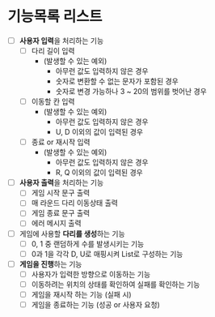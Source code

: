 # 기능목록 리스트

- [ ] **사용자 입력**을 처리하는 기능
  - [ ] 다리 길이 입력
    - (발생할 수 있는 예외)
      - 아무런 값도 입력하지 않은 경우
      - 숫자로 변환할 수 없는 문자가 포함된 경우
      - 숫자로 변경 가능하나 3 ~ 20의 범위를 벗어난 경우
  - [ ] 이동할 칸 입력
    - (발생할 수 있는 예외)
      - 아무런 값도 입력하지 않은 경우
      - U, D 이외의 값이 입력된 경우
  - [ ] 종료 or 재시작 입력
    - (발생할 수 있는 예외)
      - 아무런 값도 입력하지 않은 경우
      - R, Q 이외의 값이 입력된 경우

- [ ] **사용자 출력**을 처리하는 기능
  - [ ] 게임 시작 문구 출력
  - [ ] 매 라운드 다리 이동상태 출력
  - [ ] 게임 종료 문구 출력
  - [ ] 에러 메시지 출력

- [ ] 게임에 사용할 **다리를 생성**하는 기능
  - [ ] 0, 1 중 랜덤하게 수를 발생시키는 기능
  - [ ] 0과 1을 각각 D, U로 매핑시켜 List로 구성하는 기능

- [ ] **게임을 진행**하는 기능
  - [ ] 사용자가 입력한 방향으로 이동하는 기능
  - [ ] 이동하려는 위치의 상태를 확인하여 실패를 확인하는 기능
  - [ ] 게임을 재시작 하는 기능 (실패 시)
  - [ ] 게임을 종료하는 기능 (성공 or 사용자 요청)